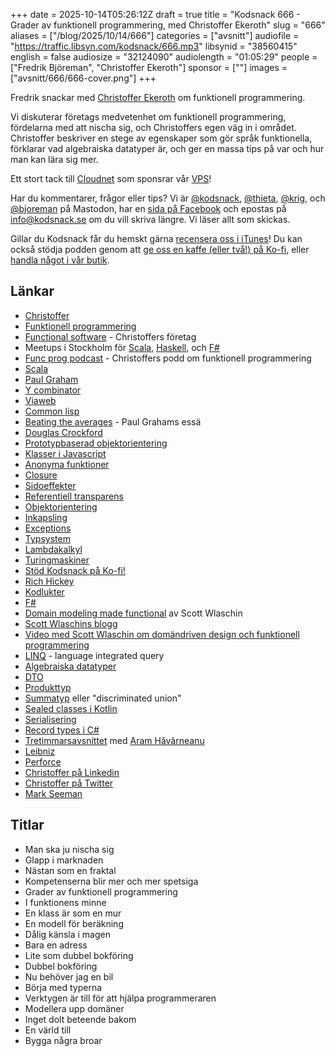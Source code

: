 +++
date = 2025-10-14T05:26:12Z
draft = true
title = "Kodsnack 666 - Grader av funktionell programmering, med Christoffer Ekeroth"
slug = "666"
aliases = ["/blog/2025/10/14/666"]
categories = ["avsnitt"]
audiofile = "https://traffic.libsyn.com/kodsnack/666.mp3"
libsynid = "38560415"
english = false
audiosize = "32124090"
audiolength = "01:05:29"
people = ["Fredrik Björeman", "Christoffer Ekeroth"]
sponsor = [""]
images = ["avsnitt/666/666-cover.png"]
+++

Fredrik snackar med [Christoffer Ekeroth](https://chreke.com/) om funktionell programmering.

Vi diskuterar företags medvetenhet om funktionell programmering, fördelarna med att nischa sig, och Christoffers egen väg in i området. Christoffer beskriver en stege av egenskaper som gör språk funktionella, förklarar vad algebraiska datatyper är, och ger en massa tips på var och hur man kan lära sig mer.

Ett stort tack till [Cloudnet](https://www.cloudnet.se) som sponsrar vår [VPS](https://en.wikipedia.org/wiki/Virtual_private_server)!

Har du kommentarer, frågor eller tips? Vi är [@kodsnack](https://social.podsnack.se/@kodsnack), [@thieta](https://6510.nu/@thieta), [@krig](https://6510.nu/@krig), och [@bjoreman](https://toot.cafe/@bjoreman) på Mastodon, har en [sida på Facebook](https://www.facebook.com/) och epostas på [info@kodsnack.se](mailto:info@kodsnack.se) om du vill skriva längre. Vi läser allt som skickas.

Gillar du Kodsnack får du hemskt gärna [recensera oss i iTunes](https://itunes.apple.com/se/podcast/kodsnack/id561631498?l=en)! Du kan också stödja podden genom att <a href="https://ko-fi.com/kodsnack" rel="payment">ge oss en kaffe (eller två!) på Ko-fi</a>, eller [handla något i vår butik](https://shop.spreadshirt.se/kodsnack/).

## Länkar
* [Christoffer](https://chreke.com/)
* [Funktionell programmering](https://en.wikipedia.org/wiki/Functional_programming)
* [Functional software](https://functionalsoftware.se/) - Christoffers företag
* Meetups i Stockholm för [Scala](https://www.meetup.com/scala-stockholm/), [Haskell](https://www.meetup.com/Haskell-Stockholm/), och [F#](https://www.meetup.com/f-stockholm/)
* [Func prog podcast](https://www.youtube.com/watch?v=Mij_7yq3hs8&list=PLq1pyM--m7oBiHvCXHzLMR5QP5EKskT04) - Christoffers podd om funktionell programmering
* [Scala](https://en.wikipedia.org/wiki/Scala_%28programming_language%29)
* [Paul Graham](https://en.wikipedia.org/wiki/Paul_Graham_%28programmer%29)
* [Y combinator](https://en.wikipedia.org/wiki/Y_Combinator)
* [Viaweb](https://en.wikipedia.org/wiki/Viaweb)
* [Common lisp](https://en.wikipedia.org/wiki/Common_Lisp)
* [Beating the averages](https://paulgraham.com/avg.html) - Paul Grahams essä
* [Douglas Crockford](https://en.wikipedia.org/wiki/Douglas_Crockford)
* [Prototypbaserad objektorientering](https://en.wikipedia.org/wiki/Prototype-based_programming)
* [Klasser i Javascript](https://developer.mozilla.org/en-US/docs/Web/JavaScript/Reference/Classes)
* [Anonyma funktioner](https://en.wikipedia.org/wiki/Anonymous_function)
* [Closure](https://en.wikipedia.org/wiki/Closure_%28computer_programming%29)
* [Sidoeffekter](https://en.wikipedia.org/wiki/Side_effect_%28computer_science%29)
* [Referentiell transparens](https://en.wikipedia.org/wiki/Referential_transparency)
* [Objektorientering](https://en.wikipedia.org/wiki/Object-oriented_programming)
* [Inkapsling](https://en.wikipedia.org/wiki/Encapsulation_%28computer_programming%29)
* [Exceptions](https://en.wikipedia.org/wiki/Exception_handling_%28programming%29)
* [Typsystem](https://en.wikipedia.org/wiki/Type_system)
* [Lambdakalkyl](https://en.wikipedia.org/wiki/Lambda_calculus)
* [Turingmaskiner](https://en.wikipedia.org/wiki/Turing_machine)
* [Stöd Kodsnack på Ko-fi!](https://ko-fi.com/kodsnack)
* [Rich Hickey](https://en.wikipedia.org/wiki/Rich_Hickey)
* [Kodlukter](https://en.wikipedia.org/wiki/Code_smell)
* [F#](https://en.wikipedia.org/wiki/F_Sharp_%28programming_language%29)
* [Domain modeling made functional](https://pragprog.com/titles/swdddf/domain-modeling-made-functional/) av Scott Wlaschin
* [Scott Wlaschins blogg](https://fsharpforfunandprofit.com/)
* [Video med Scott Wlaschin om domändriven design och funktionell programmering](https://www.youtube.com/watch?v=2JB1_e5wZmU)
* [LINQ](https://en.wikipedia.org/wiki/Language_Integrated_Query) - language integrated query
* [Algebraiska datatyper](https://en.wikipedia.org/wiki/Algebraic_data_type)
* [DTO](https://en.wikipedia.org/wiki/Data_transfer_object)
* [Produkttyp](https://en.wikipedia.org/wiki/Product_type)
* [Summatyp](https://en.wikipedia.org/wiki/Tagged_union) eller "discriminated union"
* [Sealed classes i Kotlin](https://kotlinlang.org/docs/sealed-classes.html)
* [Serialisering](https://en.wikipedia.org/wiki/Serialization)
* [Record types i C#](https://learn.microsoft.com/en-us/dotnet/csharp/fundamentals/types/records)
* [Tretimmarsavsnittet](https://www.youtube.com/watch?v=AfbwP9WXh4M&list=PLq1pyM--m7oBiHvCXHzLMR5QP5EKskT04&index=9) med [Aram Hăvărneanu](https://mathstodon.xyz/@4ad)
* [Leibniz](https://en.wikipedia.org/wiki/Gottfried_Wilhelm_Leibniz)
* [Perforce](https://en.wikipedia.org/wiki/Perforce#P4)
* [Christoffer på Linkedin](https://www.linkedin.com/in/ekeroth/)
* [Christoffer på Twitter](https://x.com/therealchreke)
* [Mark Seeman](https://blog.ploeh.dk)


## Titlar
* Man ska ju nischa sig
* Glapp i marknaden
* Nästan som en fraktal
* Kompetenserna blir mer och mer spetsiga
* Grader av funktionell programmering
* I funktionens minne
* En klass är som en mur
* En modell för beräkning
* Dålig känsla i magen
* Bara en adress
* Lite som dubbel bokföring
* Dubbel bokföring
* Nu behöver jag en bil
* Börja med typerna
* Verktygen är till för att hjälpa programmeraren
* Modellera upp domäner
* Inget dolt beteende bakom
* En värld till
* Bygga några broar
